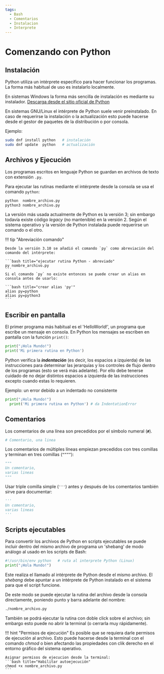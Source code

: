 ```yaml
---
tags:
  - Bash
  - Comentarios
  - Instalacion
  - Interprete
---
```


# Comenzando con Python


## Instalación

Python utiliza un intérprete específico para hacer funcionar los programas. 
La forma más habitual de uso es instalarlo localmente.

En sistemas Windows la forma más sencilla de instalación es mediante su instalador.
[Descarga desde el sitio oficial de Python](https://www.python.org/downloads/)

En sistemas GNU/Linux el intérprete de Python suele venir preinstalado.
En caso de requerirse la instalación o la actualización esto puede hacerse desde el gestor de paquetes de la distribución o por consola.

Ejemplo: 

```bash title="Instalación - Fedora "
sudo dnf install python   # instalación
sudo dnf update  python   # actualización
```


## Archivos y Ejecución

Los programas escritos en lenguaje Python se guardan en archivos de texto con extensión `.py`.

Para ejecutar las rutinas mediante el intérprete desde la consola  se usa el comando `python`:

```bash title="ejecutar rutina Python "
python  nombre_archivo.py
python3 nombre_archivo.py 
```
La versión más usada actualmente de Python es la versión 3; sin embargo todavía existe código *legacy* (no mantenible) en la versión 2. Según el sistema operativo y la versión de Python instalada puede requerirse un comando o el otro.

!!! tip "Abreviación comando"

    Desde la versión 3.10 se añadió el comando `py` como abreviación del comando del intérprete:

    ```bash title="ejecutar rutina Python - abreviado"
    py nombre_archivo.py
    ```
    Si el comando `py` no existe entonces se puede crear un alias en consola antes de usarlo:

    ```bash title="crear alias 'py'"
    alias py=python
    alias py=python3
    ``` 



## Escribir en pantalla

El primer programa más habitual es el 'HelloWorld!', un programa que escribe un mensaje en consola. En Python los mensajes se escriben en pantalla con la función `print()`:

```python title="Hola mundo"
print("¡Hola Mundo!")
print('Mi primera rutina en Python')
```

Python verifica la ***indentación*** (es decir, los espacios a izquierda) de las instrucciones para determinar las jerarquías y los controles de flujo dentro de los programas (esto se verá más adelante). Por ello debe tenerse cuidado de no dejar distintos espacios a izquierda de las instrucciones excepto cuando estas lo requieren. 

Ejemplo: un error debido a un indentado no consistente
```python title="Error indentado"
print("¡Hola Mundo!")
  print('Mi primera rutina en Python') # da IndentationError
```


## Comentarios 

Los comentarios de una línea son precedidos por el símbolo numeral (**`#`**).
```python title="Comentarios simples"
# Comentario, una linea
```
Los comentarios de múltiples líneas empiezan precedidos con tres comillas y terminan en tres comillas (`“”””`): 

```python title="Comentarios multilínea - comillas"
"""
Un comentario, 
varias lineas
"""
```
Usar triple comilla simple (`'''`) antes y después de los comentarios también sirve para documentar:

```python title="Comentarios multilínea - comillas simples"
'''
Un comentario, 
varias lineas
'''
```


## Scripts ejecutables

Para convertir los archivos de Python en scripts ejecutables se puede incluir dentro del mismo archivo de programa un 'shebang' de modo análogo al usado en los scripts de Bash:
```python title="Rutinas ejecutables"
#!/usr/bin/env python   # ruta al interprete Python (Linux)
print("¡Hola Mundo!")
```
Este realiza el llamado al intérprete de Python desde el mismo archivo. El *shebang* debe apuntar a un intérprete de Python instalado en el sistema para que el script funcione.

De este modo se puede ejecutar la rutina del archivo desde la consola directamente, poniendo punto y barra adelante del nombre:
```bash title="Autoejecución"
./nombre_archivo.py
```
También se podrá ejecutar la rutina con doble click sobre el archivo; sin embargo esto puede no abrir la terminal (o cerrarla muy rápidamente).

!!! hint "Permisos de ejecución"
    Es posible que se requiera darle permisos de ejecución al archivo. Esto puede hacerse desde la terminal con el comando *chmod* o bien afectando las propiedades con clik derecho en el entorno gráfico del sistema operativo.

    Asignar permisos de ejecucion desde la terminal:
    ```bash title="Habilitar autoejecución"
    chmod +x nombre_archivo.py
    ```

